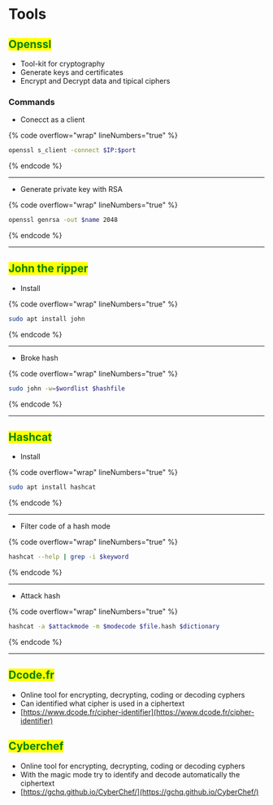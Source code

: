 # Tools

## <mark style="color:green;">Openssl</mark>

* Tool-kit for cryptography
* Generate keys and certificates
* Encrypt and Decrypt data and tipical ciphers

### **Commands**

* Conecct as a client

{% code overflow="wrap" lineNumbers="true" %}
```bash
openssl s_client -connect $IP:$port
```
{% endcode %}

***

* Generate private key with RSA

{% code overflow="wrap" lineNumbers="true" %}
```bash
openssl genrsa -out $name 2048
```
{% endcode %}

***



## <mark style="color:green;">John the ripper</mark>

* Install

{% code overflow="wrap" lineNumbers="true" %}
```bash
sudo apt install john
```
{% endcode %}

***

* Broke hash

{% code overflow="wrap" lineNumbers="true" %}
```bash
sudo john -w=$wordlist $hashfile
```
{% endcode %}

***



## <mark style="color:green;">Hashcat</mark>

* Install

{% code overflow="wrap" lineNumbers="true" %}
```bash
sudo apt install hashcat
```
{% endcode %}

***

* Filter code of a hash mode

{% code overflow="wrap" lineNumbers="true" %}
```bash
hashcat --help | grep -i $keyword
```
{% endcode %}

***

* Attack hash

{% code overflow="wrap" lineNumbers="true" %}
```bash
hashcat -a $attackmode -m $modecode $file.hash $dictionary
```
{% endcode %}

***



## <mark style="color:green;">Dcode.fr</mark>

* Online tool for encrypting, decrypting, coding or decoding cyphers
* Can identified what cipher is used in a ciphertext
* [https://www.dcode.fr/cipher-identifier](https://www.dcode.fr/cipher-identifier)



## <mark style="color:green;">Cyberchef</mark>

* Online tool for encrypting, decrypting, coding or decoding cyphers
* With the magic mode try to identify and decode automatically the ciphertext
* [https://gchq.github.io/CyberChef/](https://gchq.github.io/CyberChef/)

